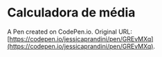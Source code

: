 # Calculadora de média

A Pen created on CodePen.io. Original URL: [https://codepen.io/jessicaprandini/pen/GREvMXq](https://codepen.io/jessicaprandini/pen/GREvMXq).


